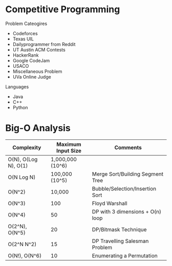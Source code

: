 # Competitive Programming

Problem Cateogires
- Codeforces
- Texas UIL
- Dailyprogrammer from Reddit
- UT Austin ACM Contests
- HackerRank
- Google CodeJam
- USACO
- Miscellaneous Problem
- UVa Online Judge

Languages
- Java
- C++
- Python

# Big-O Analysis
| Complexity           | Maximum Input Size | Comments                         |
|----------------------|--------------------|----------------------------------|
| O(N), O(Log N), O(1) | 1,000,000 (10^6)   |                                  |
| O(N Log N)           | 100,000 (10^5)     | Merge Sort/Building Segment Tree |
| O(N^2)               | 10,000             | Bubble/Selection/Insertion Sort  |
| O(N^3)               | 100                | Floyd Warshall                   |
| O(N^4)               | 50                 | DP with 3 dimensions + O(n) loop |
| O(2^N), O(N^5)       | 20                 | DP/Bitmask Technique             |
| O(2^N N^2)           | 15                 | DP Travelling Salesman Problem   |
| O(N!), O(N^6)        | 10                 | Enumerating a Permutation        |
